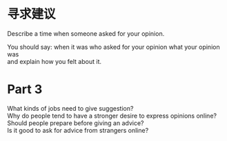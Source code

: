 # 寻求建议  

Describe a time when someone asked for your opinion.  

You should say: when it was who asked for your opinion what your opinion was   
and explain how you felt about it.  

# Part 3  

What kinds of jobs need to give suggestion?   
Why do people tend to have a stronger desire to express opinions online?   
Should people prepare before giving an advice?   
Is it good to ask for advice from strangers online?  

